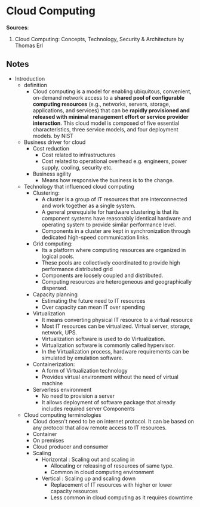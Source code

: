 # Cloud Computing

**Sources**:

1. Cloud Computing: Concepts, Technology, Security & Architecture by Thomas Erl

## Notes

- Introduction
  - definition
    - Cloud computing is a model for enabling ubiquitous, convenient, on-demand network access to a **shared pool of configurable computing resources** (e.g., networks, servers, storage, applications, and services) that can be **rapidly provisioned and released with minimal management effort or service provider interaction**. This cloud model is composed of five essential characteristics, three service models, and four deployment models. by NIST
  - Business driver for cloud
    - Cost reduction
      - Cost related to infrastructures
      - Cost related to operational overhead e.g. engineers, power supply, cooling, security etc.
    - Business agility
      - Means how responsive the business is to the change.
  - Technology that influenced cloud computing
    - Clustering:
      - A cluster is a group of IT resources that are interconnected and work together as a single system.
      - A general prerequisite for hardware clustering is that its component systems have reasonably identical hardware and operating system to provide similar performance level.
      - Components in a cluster are kept in synchronization through dedicated high-speed communication links.
    - Grid computing:
      - Its a platform where computing resources are organized in logical pools.
      - These pools are collectively coordinated to provide high performance distributed grid
      - Components are loosely coupled and distributed.
      - Computing resources are heterogeneous and geographically dispersed.
    - Capacity planning
      - Estimating the future need to IT resources
      - Over capacity can mean IT over spending
    - Virtualization
      - It means converting physical IT resource to a virtual resource
      - Most IT resources can be virtualized. Virtual server, storage, network, UPS.
      - Virtualization software is used to do Virtualization.
      - Virtualization software is commonly called hypervisor.
      - In the Virtualization process, hardware requirements can be simulated by emulation software.
    - Containerization:
      - A form of Virtualization technology
      - Provides virtual environment without the need of virtual machine
    - Serverless environment
      - No need to provision a server
      - It allows deployment of software package that already includes required server Components
  - Cloud computing terminologies
    - Cloud doesn't need to be on internet protocol. It can be based on any protocol that allow remote access to IT resources.
    - Container
    - On premises
    - Cloud producer and consumer
    - Scaling
      - Horizontal : Scaling out and scaling in
        - Allocating or releasing of resources of same type.
        - Common in cloud computing environment
      - Vertical : Scaling up and scaling down
        - Replacement of IT resources with higher or lower capacity resources
        - Less common in cloud computing as it requires downtime
